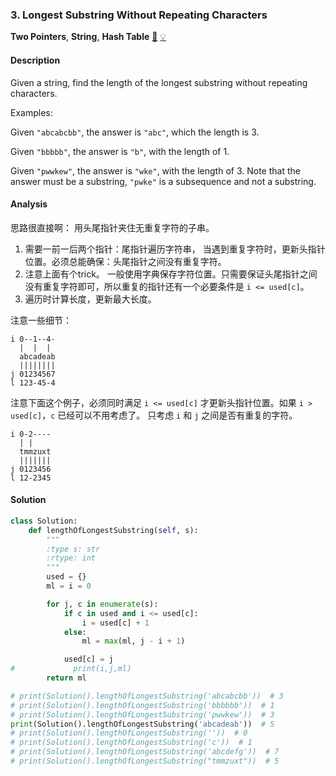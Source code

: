 ### 3. Longest Substring Without Repeating Characters

**Two Pointers**, **String**, **Hash Table**    [🧡](https://leetcode.com/problems/longest-substring-without-repeating-characters)    	[💡](https://leetcode.com/articles/longest-substring-without-repeating-characters)

#### Description

Given a string, find the length of the longest substring without repeating characters.

Examples:

Given `"abcabcbb"`, the answer is `"abc"`, which the length is 3.

Given `"bbbbb"`, the answer is `"b"`, with the length of 1.

Given `"pwwkew"`, the answer is `"wke"`, with the length of 3. Note that the answer must be a substring, `"pwke"` is a subsequence and not a substring.

#### Analysis
思路很直接啊： 用头尾指针夹住无重复字符的子串。
1. 需要一前一后两个指针：尾指针遍历字符串， 当遇到重复字符时，更新头指针位置。必须总能确保：头尾指针之间没有重复字符。
2. 注意上面有个trick。 一般使用字典保存字符位置。只需要保证头尾指针之间没有重复字符即可，所以重复的指针还有一个必要条件是 `i <= used[c]`。
3. 遍历时计算长度，更新最大长度。

注意一些细节：

```
i 0--1--4-
  |  |  |
  abcadeab
  ||||||||
j 01234567
l 123-45-4
```

注意下面这个例子，必须同时满足 `i <= used[c]` 才更新头指针位置。如果 `i > used[c]`，`c` 已经可以不用考虑了。
只考虑 `i` 和 `j` 之间是否有重复的字符。
```
i 0-2----         
  | |   
  tmmzuxt   
  |||||||
j 0123456
l 12-2345
```

#### Solution

```python
class Solution:
    def lengthOfLongestSubstring(self, s):
        """
        :type s: str
        :rtype: int
        """
        used = {}
        ml = i = 0

        for j, c in enumerate(s):
            if c in used and i <= used[c]:
                i = used[c] + 1
            else:
                ml = max(ml, j - i + 1)

            used[c] = j
#             print(i,j,ml)
        return ml

# print(Solution().lengthOfLongestSubstring('abcabcbb'))  # 3
# print(Solution().lengthOfLongestSubstring('bbbbbb'))  # 1
# print(Solution().lengthOfLongestSubstring('pwwkew'))  # 3
print(Solution().lengthOfLongestSubstring('abcadeab'))  # 5
# print(Solution().lengthOfLongestSubstring(''))  # 0
# print(Solution().lengthOfLongestSubstring('c'))  # 1
# print(Solution().lengthOfLongestSubstring('abcdefg'))  # 7
# print(Solution().lengthOfLongestSubstring("tmmzuxt"))  # 5
```
